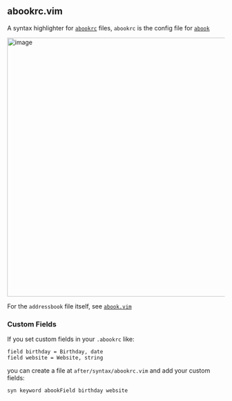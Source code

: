 ## abookrc.vim

A syntax highlighter for [`abookrc`](https://linux.die.net/man/5/abookrc) files, `abookrc` is the config file for [`abook`](https://abook.sourceforge.io/)

<img width="600" alt="image" src="https://github.com/user-attachments/assets/06900b1e-3e45-430e-8b4e-593b0bba109f" />

For the `addressbook` file itself, see [`abook.vim`](https://github.com/paniash/abook.vim)

### Custom Fields

If you set custom fields in your `.abookrc` like:

```
field birthday = Birthday, date
field website = Website, string
```

you can create a file at `after/syntax/abookrc.vim` and add your custom fields:

```vim
syn keyword abookField birthday website
```
